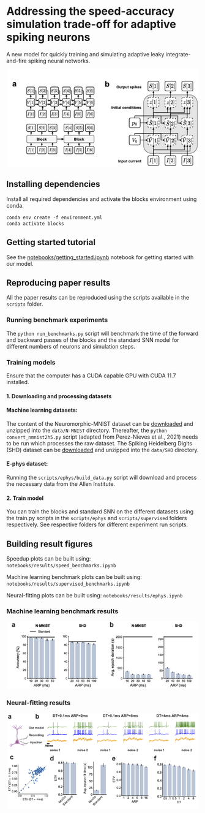 # Addressing the speed-accuracy simulation trade-off for adaptive spiking neurons

A new model for quickly training and simulating adaptive leaky integrate-and-fire spiking neural networks.

<p align="center">
<img src="../figures/figure2.png" width="500"/>
</p>

## Installing dependencies

Install all required dependencies and activate the blocks environment using conda.
```
conda env create -f environment.yml
conda activate blocks
```

## Getting started tutorial

See the [notebooks/getting_started.ipynb](../notebooks/getting_started.ipynb) notebook for getting started with our model.

## Reproducing paper results

All the paper results can be reproduced using the scripts available in the `scripts` folder.

### Running benchmark experiments

The `python run_benchmarks.py` script will benchmark the time of the forward and backward passes of the blocks and the standard SNN model for different numbers of neurons and simulation steps.

### Training models

Ensure that the computer has a CUDA capable GPU with CUDA 11.7 installed. 

#### 1. Downloading and processing datasets

#### Machine learning datasets:
The content of the Neuromorphic-MNIST dataset can be [downloaded](https://www.garrickorchard.com/datasets/n-mnist) and unzipped into the `data/N-MNIST` directory. Thereafter, the `python convert_nmnist2h5.py` script (adapted from Perez-Nieves et al., 2021) needs to be run which processes the raw dataset. The Spiking Heidelberg Digits (SHD) dataset can be [downloaded](https://compneuro.net/posts/2019-spiking-heidelberg-digits/) and unzipped into the `data/SHD` directory.

#### E-phys dataset:

Running the `scripts/ephys/build_data.py` script will download and process the necessary data from the Allen Institute.

#### 2. Train model

You can train the blocks and standard SNN on the different datasets using the train.py scripts in the `scripts/ephys` and `scripts/supervised` folders respectively. See respective folders for different experiment run scripts.

## Building result figures

Speedup plots can be built using: `notebooks/results/speed_benchmarks.ipynb`

Machine learning benchmark plots can be built using: `notebooks/results/supervised_benchmarks.ipynb`

Neural-fitting plots can be built using: `notebooks/results/ephys.ipynb`

### Machine learning benchmark results
<p align="center">
<img src="../figures/figure4.png" width="500"/>
</p>

### Neural-fitting results
<p align="center">
<img src="../figures/figure5.png" width="500"/>
</p>